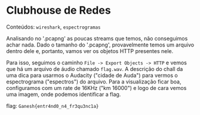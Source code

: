 # Clubhouse de Redes
Conteúdos: `wireshark`, `espectrogramas`

Analisando no '.pcapng' as poucas streams que temos, não conseguimos achar nada. Dado o tamanho do '.pcapng', provavelmente temos um arquivo dentro dele e, portanto, vamos ver os objetos HTTP presentes nele.

Para isso, seguimos o caminho `File -> Export Objects -> HTTP` e vemos que há um arquivo de áudio chamado `flag.wav`. A descrição do chall da uma dica para usarmos o Audacity ("cidade de Auda") para vermos o espectrograma ("espectros") do arquivo. Para a visualização ficar boa, configuramos com um rate de 16KHz ("km 16000") e logo de cara vemos uma imagem, onde podemos identificar a flag.

flag: `Ganesh{entr4nd0_n4_fr3qu3nc1a}`
